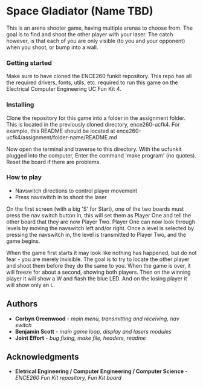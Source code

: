 # Space Gladiator (Name TBD)

This is an arena shooter game, having multiple arenas to choose
from. The goal is to find and shoot the other player with your
laser. The catch however, is that each of you are only visible
(to you and your opponent) when you shoot, or bump into a wall.

### Getting started

Make sure to have cloned the ENCE260 funkit repository. This
repo has all the required drivers, fonts, utils, etc. required
to run this game on the Electrical Computer Engineering UC Fun
Kit 4.

### Installing

Clone the repository for this game into a folder in the
assignment folder. This is located in the previously cloned
directory, ence260-ucfk4. For example, this README should be
located at ence260-ucfk4/assignment/folder-name/README.md

Now open the terminal and traverse to this directory.
With the ucfunkit plugged into the computer, Enter the command
'make program' (no quotes).
Reset the board if there are problems.

### How to play

- Navswitch directions to control player movement
- Press navswitch in to shoot the laser

On the first screen (with a big 'S' for Start), one of the two
boards must press the nav switch button in, this will set them
as Player One and tell the other board that they are now Player
Two. Player One can now look through levels by moving the
navswitch left and/or right. Once a level is selected by
pressing the navswitch in, the level is transmitted to Player
Two, and the game begins.

When the game first starts it may look like nothing has happened,
but do not fear - you are merely invisible. The goal is to try to
locate the other player and shoot them before they do the same to
you.
When the game is over, it will freeze for about a second, showing
both players. Then on the winning player it will show a W and
flash the blue LED. And on the losing player it will show only an
L.

## Authors

* **Corbyn Greenwood** - *main menu, transmitting and receiving, nav switch*
* **Benjamin Scott** - *main game loop, display and lasers modules*
* **Joint Effort** - *bug fixing, make file, headers, readme*

## Acknowledgments

* **Eletrical Engineering / Computer Engineering / Computer Science** - *ENCE260 Fun Kit repository, Fun Kit board*
